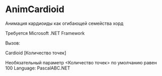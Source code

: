 # AnimCardioid
Анимация кардиоиды как огибающей семейства хорд

Требуется Microsoft .NET Framework

Вызов:

Cardioid [Количество точек]

Необязательный параметр <Количество точек> по умолчанию равен 100
Language: PascalABC.NET
